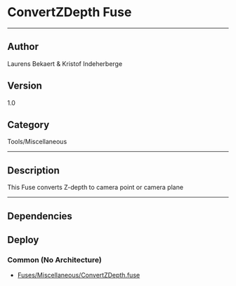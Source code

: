 # ConvertZDepth Fuse
___

## Author
Laurens Bekaert & Kristof Indeherberge

## Version
1.0

## Category
Tools/Miscellaneous

___

## Description
This Fuse converts Z-depth to camera point or camera plane

___

## Dependencies

## Deploy

### Common (No Architecture)

<ul>
<li><a href="https://gitlab.com/WeSuckLess/Reactor/-/blob/master/Atoms/com.wesuckless.ConvertZDepth/Fuses/Miscellaneous/ConvertZDepth.fuse?ref_type=heads">Fuses/Miscellaneous/ConvertZDepth.fuse</a></li>
</ul>
